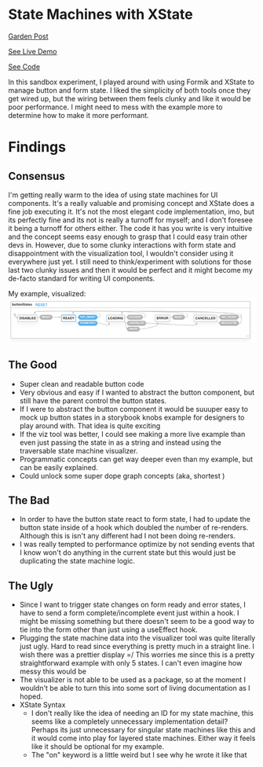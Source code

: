 # State Machines with XState

[Garden Post](https://johndavidfrancis.com/state-machines-in-react)

[See Live Demo]()

[See Code](./StateMachinesApp.js)

In this sandbox experiment, I played around with using Formik and XState to manage button and form state.
I liked the simplicity of both tools once they get wired up, but the wiring between them feels clunky and like it would be poor performance.
I might need to mess with the example more to determine how to make it more performant.

# Findings

## Consensus

I'm getting really warm to the idea of using state machines for UI components. It's a really valuable and promising concept and XState does a fine job executing it.
It's not the most elegant code implementation, imo, but its perfectly fine and its not is really a turnoff for myself; and I don't foresee it being a turnoff for others either. 
The code it has you write is very intuitive and the concept seems easy enough to grasp that I could easy train other devs in.
However, due to some clunky interactions with form state and disappointment with the visualization tool,
I wouldn't consider using it everywhere just yet.
I still need to think/experiment with solutions for those last two clunky issues and then it would be perfect
and it might become my de-facto standard for writing UI components.

My example, visualized:
![button state visualization](./button-state-visualization.png)

## The Good

- Super clean and readable button code
- Very obvious and easy if I wanted to abstract the button component, but still have the parent control the button states.
- If I were to abstract the button component it would be suuuper easy to mock up button states in a storybook knobs example for designers to play around with. That idea is quite exciting
- If the viz tool was better, I could see making a more live example than even just passing the state in as a string and instead using the traversable state machine visualizer.
- Programmatic concepts can get way deeper even than my example, but can be easily explained.
- Could unlock some super dope graph concepts (aka, shortest )

## The Bad

- In order to have the button state react to form state, I had to update the button state inside of a hook which doubled the number of re-renders. Although this is isn't any different had I not been doing re-renders.
- I was really tempted to performance optimize by not sending events that I know won't do anything in the current state but this would just be duplicating the state machine logic.

## The Ugly

- Since I want to trigger state changes on form ready and error states,
  I have to send a form complete/incomplete event just within a hook.
  I might be missing something but there doesn't seem to be a good way to tie
  into the form other than just using a useEffect hook.
- Plugging the state machine data into the visualizer tool was quite literally just ugly.
  Hard to read since everything is pretty much in a straight line.
  I wish there was a prettier display =/
  This worries me since this is a pretty straightforward example with only 5 states.
  I can't even imagine how messy this would be
- The visualizer is not able to be used as a package, so at the moment I wouldn't be able to turn this into some sort
  of living documentation as I hoped.
- XState Syntax
  - I don't really like the idea of needing an ID for my state machine, this seems like a completely unnecessary implementation detail?
    Perhaps its just unnecessary for singular state machines like this and it would come into play for layered state machines.
    Either way it feels like it should be optional for my example.
  - The "on" keyword is a little weird but I see why he wrote it like that

